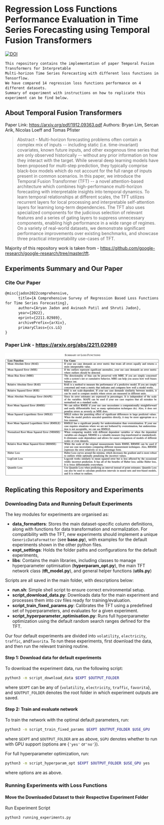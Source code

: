 # Regression Loss Functions Performance Evaluation in Time Series Forecasting using Temporal Fusion Transformers

[![DOI](https://zenodo.org/badge/DOI/10.5281/zenodo.7542550.svg)](https://doi.org/10.5281/zenodo.7542550)

```
This repository contains the implementation of paper Temporal Fusion Transformers for Interpretable 
Multi-horizon Time Series Forecasting with different loss functions in Tensorflow. 
We have compared 14 regression loss functions performance on 4 different datasets. 
Summary of experiment with instructions on how to replicate this experiment can be find below.
```

## About Temporal Fusion Transformers

Paper Link: https://arxiv.org/pdf/1912.09363.pdf 
Authors: Bryan Lim, Sercan Arik, Nicolas Loeff and Tomas Pfister

> Abstract - Multi-horizon forecasting problems often contain a complex mix of inputs -- including static (i.e. time-invariant) 
> covariates, known future inputs, and other exogenous time series that are only observed historically -- without any 
> prior information on how they interact with the target. While several deep learning models have been proposed for 
> multi-step prediction, they typically comprise black-box models which do not account for the full range of inputs 
> present in common scenarios. In this paper, we introduce the Temporal Fusion Transformer (TFT) -- a novel 
> attention-based architecture which combines high-performance multi-horizon forecasting with interpretable insights 
> into temporal dynamics. To learn temporal relationships at different scales, the TFT utilizes recurrent layers for 
> local processing and interpretable self-attention layers for learning long-term dependencies. 
> The TFT also uses specialized components for the judicious selection of relevant features and a series of gating layers 
> to suppress unnecessary components, enabling high performance in a wide range of regimes. On a variety of real-world datasets, 
> we demonstrate significant performance improvements over existing benchmarks, and showcase three practical 
> interpretability use-cases of TFT.

Majority of this repository work is taken from - https://github.com/google-research/google-research/tree/master/tft.

## Experiments Summary and Our Paper

### Cite Our Paper
```
@misc{jadon2022comprehensive,
      title={A Comprehensive Survey of Regression Based Loss Functions for Time Series Forecasting}, 
      author={Aryan Jadon and Avinash Patil and Shruti Jadon},
      year={2022},
      eprint={2211.02989},
      archivePrefix={arXiv},
      primaryClass={cs.LG}
}
```

### Paper Link - https://arxiv.org/abs/2211.02989

![Summary of Loss Functions](https://github.com/aryan-jadon/Regression-Loss-Functions-in-Time-Series-Forecasting-Tensorflow/blob/main/loss_functions_plots/Loss-Functions-Summary.png)

## Replicating this Repository and Experiments

### Downloading Data and Running Default Experiments

The key modules for experiments are organised as:

* **data\_formatters**: Stores the main dataset-specific column definitions, along with functions for data transformation and normalization. For compatibility with the TFT, new experiments should implement a unique ``GenericDataFormatter`` (see **base.py**), with examples for the default experiments shown in the other python files.
* **expt\_settings**: Holds the folder paths and configurations for the default experiments,
* **libs**: Contains the main libraries, including classes to manage hyperparameter optimisation (**hyperparam\_opt.py**), the main TFT network class (**tft\_model.py**), and general helper functions (**utils.py**)

Scripts are all saved in the main folder, with descriptions below:

* **run.sh**: Simple shell script to ensure correct environmental setup.
* **script\_download\_data.py**: Downloads data for the main experiment and processes them into csv files ready for training/evaluation.
* **script\_train\_fixed\_params.py**: Calibrates the TFT using a predefined set of hyperparameters, and evaluates for a given experiment.
* **script\_hyperparameter\_optimisation.py**: Runs full hyperparameter optimization using the default random search ranges defined for the TFT.

Our four default experiments are divided into ``volatility``, ``electricity``, ``traffic``, and``favorita``. 
To run these experiments, first download the data, and then run the relevant training routine.

#### Step 1: Download data for default experiments
To download the experiment data, run the following script:

```bash
python3 -m script_download_data $EXPT $OUTPUT_FOLDER
```

where ``$EXPT`` can be any of {``volatility``, ``electricity``, ``traffic``, ``favorita``}, and ``$OUTPUT_FOLDER`` denotes the root folder in which experiment outputs are saved.

#### Step 2: Train and evaluate network
To train the network with the optimal default parameters, run:

```bash
python3 -m script_train_fixed_params $EXPT $OUTPUT_FOLDER $USE_GPU 
```

where ``$EXPT`` and ``$OUTPUT_FOLDER`` are as above, ``$GPU`` denotes whether to run with GPU support (options are {``'yes'`` or``'no'``}).


For full hyperparameter optimization, run:

```bash
python3 -m script_hyperparam_opt $EXPT $OUTPUT_FOLDER $USE_GPU yes
```

where options are as above.

### Running Experiments with Loss Functions

#### Move the Downloaded Dataset to their Respective Experiment Folder

Run Experiment Script 

```bash
python3 running_experiments.py
```
